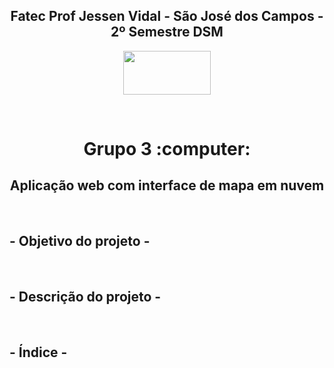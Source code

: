 
<h2 text align="center">Fatec Prof Jessen Vidal - São José dos Campos - 2º Semestre DSM</h2>

<p align="center">
  <img  src="https://github.com/grupo-3dsm/repo_pi/blob/master/assets/img/fatec-logo.png" width="140px" height="70px">
 </p>
 
 <br>
 
<h1 text align="center">Grupo 3 :computer:</h1> 
<h2 text align="center">Aplicação web com interface de mapa em nuvem</h2>

<br>

## - Objetivo do projeto -  



<br>


## - Descrição do projeto - 


<br>

## - Índice -
